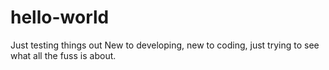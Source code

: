 # hello-world
Just testing things out
New to developing, new to coding, just trying to see what all the fuss is about.
